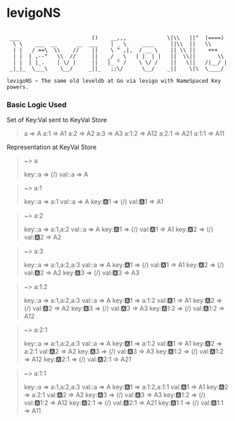 # levigoNS

```ASCII

 ___                       ()    __,,,             \|\\   ||"  |====)
  \ \    ___  __      __  ___    | _ \     ____     ||\\  ||   \\
  | |   / ==\  \\    //    ||    \ " ,|,  / __ \    || \\ ||    +++
  | |  | ,--"   \\  //     ||   _/ _ \   | |  | |   ||  \\||       \\
  | |  | |_.    | \/ |     ||   |_ " /    \ \/ /    ||   \||   /|__/ |
 _|_|_  \___\    \__/     _||_   ;;\/      \__/    _||    \|\  \____/

levigoNS ~ The same old leveldb at Go via levigo with NameSpaced Key powers.

```

### Basic Logic Used

Set of Key:Val sent to KeyVal Store

>
>  a       => A
>  a:1     => A1
>  a:2     => A2
>  a:3     => A3
>  a:1:2   => A12
>  a:2:1   => A21
>  a:1:1   => A11
>

Representation at KeyVal Store

>
> ~> a
>
> key::a      =>  (/)
> val::a      =>  A
>

>
> ~> a:1
>
> key::a      =>  a:1
> val::a      =>  A
> key::a:1    =>  (/)
> val::a:1    =>  A1
>


>
> ~> a:2
>
> key::a      =>  a:1,a:2
> val::a      =>  A
> key::a:1    =>  (/)
> val::a:1    =>  A1
> key::a:2    =>  (/)
> val::a:2    =>  A2
>


>
> ~> a:3
>
> key::a      =>  a:1,a:2,a:3
> val::a      =>  A
> key::a:1    =>  (/)
> val::a:1    =>  A1
> key::a:2    =>  (/)
> val::a:2    =>  A2
> key::a:3    =>  (/)
> val::a:3    =>  A3
>


>
> ~> a:1:2
>
> key::a      =>  a:1,a:2,a:3
> val::a      =>  A
> key::a:1    =>  a:1:2
> val::a:1    =>  A1
> key::a:2    =>  (/)
> val::a:2    =>  A2
> key::a:3    =>  (/)
> val::a:3    =>  A3
> key::a:1:2  =>  (/)
> val::a:1:2  =>  A12
>


>
> ~> a:2:1
>
> key::a      =>  a:1,a:2,a:3
> val::a      =>  A
> key::a:1    =>  a:1:2
> val::a:1    =>  A1
> key::a:2    =>  a:2:1
> val::a:2    =>  A2
> key::a:3    =>  (/)
> val::a:3    =>  A3
> key::a:1:2  =>  (/)
> val::a:1:2  =>  A12
> key::a:2:1  =>  (/)
> val::a:2:1  =>  A21
>


>
> ~> a:1:1
>
> key::a      =>  a:1,a:2,a:3
> val::a      =>  A
> key::a:1    =>  a:1:2,a:1:1
> val::a:1    =>  A1
> key::a:2    =>  a:2:1
> val::a:2    =>  A2
> key::a:3    =>  (/)
> val::a:3    =>  A3
> key::a:1:2  =>  (/)
> val::a:1:2  =>  A12
> key::a:2:1  =>  (/)
> val::a:2:1  =>  A21
> key::a:1:1  =>  (/)
> val::a:1:1  =>  A11
>
